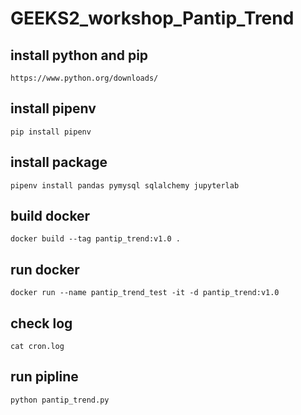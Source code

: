 # GEEKS2_workshop_Pantip_Trend

## install python and pip
```
https://www.python.org/downloads/
```

## install pipenv
```
pip install pipenv
```

## install package
```
pipenv install pandas pymysql sqlalchemy jupyterlab
```

## build docker
```
docker build --tag pantip_trend:v1.0 .
```

## run docker
```
docker run --name pantip_trend_test -it -d pantip_trend:v1.0
```

## check log
```
cat cron.log
```

## run pipline
```
python pantip_trend.py
```
